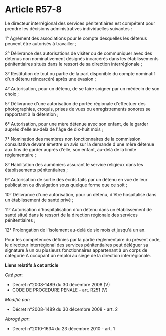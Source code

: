 # Article R57-8

Le directeur interrégional des services pénitentiaires est compétent pour prendre les décisions administratives individuelles
suivantes :

1° Agrément des associations pour le compte desquelles les détenus peuvent être autorisés à travailler ;

2° Délivrance des autorisations de visiter ou de communiquer avec des détenus non nominativement désignés incarcérés dans les
établissements pénitentiaires situés dans le ressort de sa direction interrégionale ;

3° Restitution de tout ou partie de la part disponible du compte nominatif d'un détenu réincarcéré après une évasion ;

4° Autorisation, pour un détenu, de se faire soigner par un médecin de son choix ;

5° Délivrance d'une autorisation de portée régionale d'effectuer des photographies, croquis, prises de vues ou
enregistrements sonores se rapportant à la détention ;

6° Autorisation, pour une mère détenue avec son enfant, de le garder auprès d'elle au-delà de l'âge de dix-huit mois ;

7° Nomination des membres non fonctionnaires de la commission consultative devant émettre un avis sur la demande d'une mère
détenue aux fins de garder auprès d'elle, son enfant, au-delà de la limite réglementaire ;

8° Habilitation des aumôniers assurant le service religieux dans les établissements pénitentiaires ;

9° Autorisation de sortie des écrits faits par un détenu en vue de leur publication ou divulgation sous quelque forme que ce
soit ;

10° Délivrance d'une autorisation, pour un détenu, d'être hospitalisé dans un établissement de santé privé ;

11° Autorisation d'hospitalisation d'un détenu dans un établissement de santé situé dans le ressort de la direction régionale
des services pénitentiaires ;

12° Prolongation de l'isolement au-delà de six mois et jusqu'à un an.

Pour les compétences définies par la partie réglementaire du présent code, le directeur interrégional des services
pénitentiaires peut déléguer sa signature à un ou plusieurs fonctionnaires appartenant à un corps de catégorie A occupant un
emploi au siège de la direction interrégionale.

**Liens relatifs à cet article**

_Cité par_:

  - Décret n°2008-1489 du 30 décembre 2008 (V)
  - CODE DE PROCEDURE PENALE - art. R251 (V)

_Modifié par_:

  - Décret n°2008-1489 du 30 décembre 2008 - art. 2

_Abrogé par_:

  - Décret n°2010-1634 du 23 décembre 2010 - art. 1
